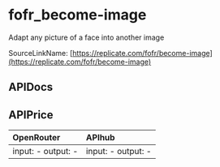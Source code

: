 # fofr_become-image

Adapt any picture of a face into another image

SourceLinkName: [https://replicate.com/fofr/become-image](https://replicate.com/fofr/become-image)

## APIDocs



## APIPrice

| OpenRouter | APIhub |
|:---|:---|
| input: - output: - | input: - output: - |
